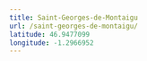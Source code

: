 ```yaml
---
title: Saint-Georges-de-Montaigu
url: /saint-georges-de-montaigu/
latitude: 46.9477099
longitude: -1.2966952
---
```

